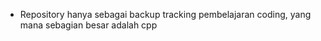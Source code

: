 - Repository hanya sebagai backup tracking pembelajaran coding, yang mana sebagian besar adalah cpp

